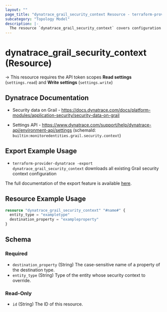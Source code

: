 ```yaml
---
layout: ""
page_title: "dynatrace_grail_security_context Resource - terraform-provider-dynatrace"
subcategory: "Topology Model"
description: |-
  The resource `dynatrace_grail_security_context` covers configuration for Grail security context
---
```


# dynatrace_grail_security_context (Resource)

-> This resource requires the API token scopes **Read settings** (`settings.read`) and **Write settings** (`settings.write`)

## Dynatrace Documentation

- Security data on Grail - https://docs.dynatrace.com/docs/platform-modules/application-security/security-data-on-grail

- Settings API - https://www.dynatrace.com/support/help/dynatrace-api/environment-api/settings (schemaId: `builtin:monitoredentities.grail.security.context`)

## Export Example Usage

- `terraform-provider-dynatrace -export dynatrace_grail_security_context` downloads all existing Grail security context configuration

The full documentation of the export feature is available [here](https://registry.terraform.io/providers/dynatrace-oss/dynatrace/latest/docs/guides/export-v2).

## Resource Example Usage

```terraform
resource "dynatrace_grail_security_context" "#name#" {
  entity_type = "exampletype"
  destination_property = "exampleproperty"
}
```

<!-- schema generated by tfplugindocs -->
## Schema

### Required

- `destination_property` (String) The case-sensitive name of a property of the destination type.
- `entity_type` (String) Type of the entity whose security context to override.

### Read-Only

- `id` (String) The ID of this resource.
 